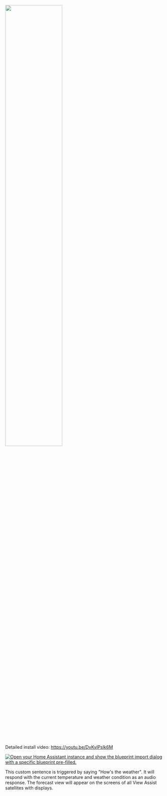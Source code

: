 <a href="https://www.youtube.com/watch?v=DvKvlPslk6M"><img src="https://img.youtube.com/vi/DvKvlPslk6M/mqdefault.jpg" width="60%"></a>

Detailed install video:
https://youtu.be/DvKvlPslk6M


[![Open your Home Assistant instance and show the blueprint import dialog with a specific blueprint pre-filled.](https://my.home-assistant.io/badges/blueprint_import.svg)](https://my.home-assistant.io/redirect/blueprint_import/?blueprint_url=https%3A%2F%2Fraw.githubusercontent.com%2Fdinki%2FView-Assist%2Fmain%2FView+Assist+custom+sentences%2FHows+the+weather%2Fblueprint-howstheweather.yaml)

This custom sentence is triggered by saying "How's the weather".  It will respond with the current temperature and weather condition as an audio response.  The forecast view will appear on the screens of all View Assist satellites with displays.
